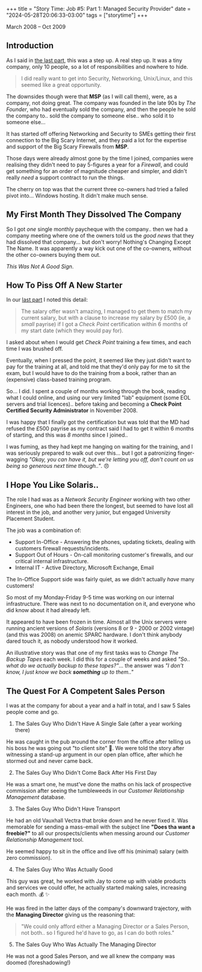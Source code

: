 +++
title = "Story Time: Job #5: Part 1: Managed Security Provider"
date = "2024-05-28T20:06:33-03:00"
tags = ["storytime"]
+++

March 2008 – Oct 2009

## Introduction

As I said in [the last part](/blog/2024/05/story-time-job-04-p2-promoted-then-poached/), this was a step up. A real step up. It was a tiny company, only 10 people, so a lot of responsibilities and nowhere to hide.

> I did really want to get into Security, Networking, Unix/Linux, and this seemed like a great opportunity.

The downsides though were that **MSP** (as I will call them), were, as a company, not doing great. The company was founded in the late 90s by *The Founder*, who had eventually sold the company, and then the people he sold the company to.. sold the company to someone else.. who sold it to someone else...

It has started off offering Networking and Security to SMEs getting their first connection to the Big Scary Internet, and they paid a lot for the expertise and support of the Big Scary Firewalls from **MSP**.

Those days were already almost gone by the time I joined, companies were realising they didn't need to pay 5-figures a year for a *Firewall*, and could get something for an order of magnitude cheaper and simpler, and didn't really *need* a support contract to run the things.

The cherry on top was that the current three co-owners had tried a failed pivot into... Windows hosting. It didn't make much sense.

## My First Month They Dissolved The Company

So I got *one* single monthly paycheque with the company.. then we had a company meeting where one of the owners told us the *good news* that they had dissolved that company... but don't worry! Nothing's Changing Except The Name. It was apparently a way kick out one of the co-owners, without the other co-owners buying them out.

*This Was Not A Good Sign*.

## How To Piss Off A New Starter

In our [last part](/blog/2024/05/story-time-job-04-p2-promoted-then-poached/) I noted this detail:

> The salary offer wasn't amazing, I managed to get them to match my current salary, but with a clause to increase my salary by £500 (ie, a *small* payrise) if I got a *Check Point* certification within 6 months of my start date (which they would pay for).

I asked about when I would get *Check Point* training a few times, and each time I was brushed off.

Eventually, when I pressed the point, it seemed like they just didn't want to pay for the training at all, and told me that they'd only pay for me to sit the exam, but I would have to do the training from a book, rather than an (expensive) class-based training program.

So... I did. I spent a couple of months working through the book, reading what I could online, and using our very limited "lab" equipment (some EOL servers and trial licences).. before taking and becoming a **Check Point Certified Security Administrator** in November 2008.

I was happy that I finally got the certification but was told that the MD had refused the £500 payrise as my contract said I had to get it within 6 months of starting, and this was *8 months* since I joined..

I was fuming, as they had kept me hanging on waiting for the training, and I was seriously prepared to walk out over this... but I got a patronizing finger-wagging *"Okay, you can have it, but we're letting you off, don't count on us being so generous next time though.."*. :angry:

## I Hope You Like Solaris..

The role I had was as a *Network Security Engineer* working with two other Engineers, one who had been there the longest, but seemed to have lost all interest in the job, and another very junior, but engaged University Placement Student.

The job was a combination of:
* Support In-Office - Answering the phones, updating tickets, dealing with customers firewall requests/incidents.
* Support Out of Hours - On-call monitoring customer's firewalls, and our critical internal infrastructure.
* Internal IT - Active Directory, Microsoft Exchange, Email

The In-Office Support side was fairly quiet, as we didn't actually *have* many customers!

So most of my Monday-Friday 9-5 time was working on our internal infrastructure. There was next to no documentation on it, and everyone who did know about it had already left.

It appeared to have been frozen in time. Almost all the Unix servers were running ancient versions of *Solaris* (versions 8 or 9 - 2000 or 2002 vintage) (and this was 2008) on anemic SPARC hardware. I don't think anybody dared touch it, as nobody understood how it worked.

An illustrative story was that one of my first tasks was to *Change The Backup Tapes* each week. I did this for a couple of weeks and asked *"So.. what do we actually backup to these tapes?"*... the answer was *"I don't know, I just know we back **something** up to them.."*

## The Quest For A Competent Sales Person

I was at the company for about a year and a half in total, and I saw 5 Sales people come and go.

1. The Sales Guy Who Didn't Have A Single Sale (after a year working there)

He was caught in the pub around the corner from the office after telling us his boss he was going out "to client site" :beer:. We were told the story after witnessing a stand-up argument in our open plan office, after which he stormed out and never came back.

2. The Sales Guy Who Didn't Come Back After His First Day

He was a smart one, he must've done the maths on his lack of prospective commission after seeing the tumbleweeds in our *Customer Relationship Management* database.

3. The Sales Guy Who Didn't Have Transport

He had an old Vauxhall Vectra that broke down and he never fixed it. Was memorable for sending a mass-email with the subject line **"Does tha want a freebie?"** to all our prospects/clients when messing around our *Customer Relationship Management* tool.

He seemed happy to sit in the office and live off his (minimal) salary (with zero commission).

4. The Sales Guy Who Was Actually Good

This guy was great, he worked with Jay to come up with viable products and services we could offer, he actually started making sales, increasing each month. :moneybag: :sparkles:

He was fired in the latter days of the company's downward trajectory, with the **Managing Director** giving us the reasoning that:

> "We could only afford either a Managing Director *or* a Sales Person, not both.. so I figured he'd have to go, as I can do both roles."

5. The Sales Guy Who Was Actually The Managing Director

He was not a good Sales Person, and we all knew the company was doomed (foreshadowing!)
